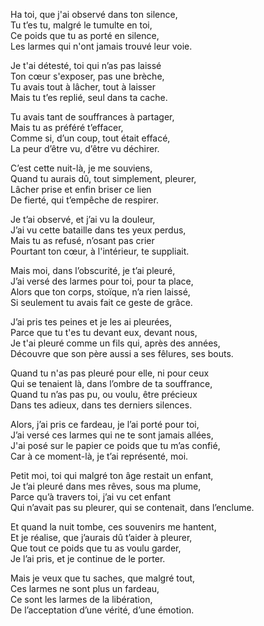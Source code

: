 Ha toi, que j'ai observé dans ton silence,  
Tu t’es tu, malgré le tumulte en toi,  
Ce poids que tu as porté en silence,  
Les larmes qui n'ont jamais trouvé leur voie.

Je t'ai détesté, toi qui n’as pas laissé  
Ton cœur s'exposer, pas une brèche,  
Tu avais tout à lâcher, tout à laisser  
Mais tu t’es replié, seul dans ta cache.

Tu avais tant de souffrances à partager,  
Mais tu as préféré t’effacer,  
Comme si, d’un coup, tout était effacé,  
La peur d’être vu, d’être vu déchirer.

C’est cette nuit-là, je me souviens,  
Quand tu aurais dû, tout simplement, pleurer,  
Lâcher prise et enfin briser ce lien  
De fierté, qui t’empêche de respirer.

Je t’ai observé, et j’ai vu la douleur,  
J’ai vu cette bataille dans tes yeux perdus,  
Mais tu as refusé, n’osant pas crier  
Pourtant ton cœur, à l'intérieur, te suppliait.

Mais moi, dans l’obscurité, je t’ai pleuré,  
J’ai versé des larmes pour toi, pour ta place,  
Alors que ton corps, stoïque, n’a rien laissé,  
Si seulement tu avais fait ce geste de grâce.

J’ai pris tes peines et je les ai pleurées,  
Parce que tu t'es tu devant eux, devant nous,  
Je t'ai pleuré comme un fils qui, après des années,  
Découvre que son père aussi a ses fêlures, ses bouts.

Quand tu n'as pas pleuré pour elle, ni pour ceux  
Qui se tenaient là, dans l’ombre de ta souffrance,  
Quand tu n’as pas pu, ou voulu, être précieux  
Dans tes adieux, dans tes derniers silences.

Alors, j’ai pris ce fardeau, je l’ai porté pour toi,  
J’ai versé ces larmes qui ne te sont jamais allées,  
J'ai posé sur le papier ce poids que tu m’as confié,  
Car à ce moment-là, je t’ai représenté, moi.

Petit moi, toi qui malgré ton âge restait un enfant,  
Je t’ai pleuré dans mes rêves, sous ma plume,  
Parce qu’à travers toi, j’ai vu cet enfant  
Qui n’avait pas su pleurer, qui se contenait, dans l’enclume.

Et quand la nuit tombe, ces souvenirs me hantent,  
Et je réalise, que j’aurais dû t’aider à pleurer,  
Que tout ce poids que tu as voulu garder,  
Je l’ai pris, et je continue de le porter.

Mais je veux que tu saches, que malgré tout,  
Ces larmes ne sont plus un fardeau,  
Ce sont les larmes de la libération,  
De l’acceptation d’une vérité, d’une émotion.
